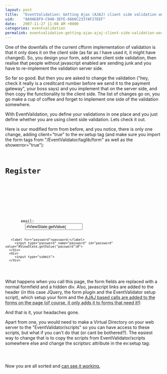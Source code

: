 ```yaml
---
layout: post
title:  "EventValidation: Getting Ajax (AJAJ) client side validation working"
uid:	"8A9AE8F9-C940-3EFE-6666C2337AF27EEF"
date:   2007-11-27 11:08 AM +0000
categories: eventvalidation
permalink: eventvalidation-getting-ajax-ajaj-client-side-validation-working
---
```

One of the downfalls of the current cfform implementation of validation is that it only does it on the client side (as far as I have used it, it might have changed). So, you design your form, add some client side validation, then realise that people without javascript enabled are sending junk and you have to re-implement the validation server side.

So far so good. But then you are asked to change the validation ("hey, check it really is a creditcard number before we send it to the payment gateway", your boss says) and you implement that on the server side, and then copy the functionality to the client side. The list of changes go on, you go make a cup of coffee and forget to implement one side of the validation somewhere. 

With EventValidation, you define your validations in one place and you just define whether you are using client side validation. Lets check it out. 

Here is our modified form from before, and you notice, there is only one change, adding client="true" to the ev:setup tag (and make sure you import the form tags from "/EventValidator/taglib/form" as well as the showerror="true"):

<code>
<h1>Register</h1>
   <cfimport prefix="ev" taglib="/EventValidation/taglib">
   <cfoutput>   
   <form action="#ViewState.getValue("myself")#register.action" method="post" >
      <ev:setup id="ev_Register" successEvent="register.action" client="true" showerror="true">
      <div>
       <label for="email">email:</label>
         <input type="text" name="email" id="email" value="#ViewState.getValue("email")#">
      
       <label for="password">password:</label>
         <input type="password" name="password" id="password" value="#ViewState.getValue("password")#">
      </div>
      <div>
         <input type="submit">
      </div>
   </form>
</code>

What happens when you call this page, the form fields are replaced with a normal formfield and a hidden div. Also, javascript links are added to the header (in this case JQuery, the form plugin and the EventValidator setup script), which setup your form and the <abbr title="Asynchronous Javascript with JSON">AJAJ</a> based calls are added to the forms on the page (of course, it only adds it to forms that need it!)
	
And that is it, your headaches gone.

Apart from one, you would need to make a Virtual Directory on your web server to the "EventValidator/scripts" so you can have access to these scripts, but what if you can't do that (or cant be bothered?). The easiest way to change that is to copy the scripts from EventValidator/scripts somewhere else and change the scriptsrc attribute in the ev:setup tag:

<code>
      <ev:setup id="ev_Register" successEvent="register.action" client="true" showerror="true" scriptsrc="/scripts/">	
</code>

Now you are all sorted and <a href="http://www.markdrew.co.uk/EVDemo/index.cfm?go=ajaxerror" title="EventValidation Examples">can see it working.</a>